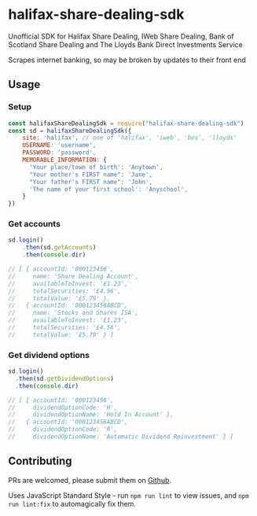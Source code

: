 # halifax-share-dealing-sdk

Unofficial SDK for Halifax Share Dealing, IWeb Share Dealing, Bank of Scotland Share Dealing and The Lloyds Bank Direct Investments Service

Scrapes internet banking, so may be broken by updates to their front end

## Usage

### Setup

```js
const halifaxShareDealingSdk = require("halifax-share-dealing-sdk")
const sd = halifaxShareDealingSdk({
    site: 'halifax', // one of 'halifax', 'iweb', 'bos', 'lloyds'
    USERNAME: 'username',
    PASSWORD: 'password',
    MEMORABLE_INFORMATION: {
      'Your place/town of birth': 'Anytown',
      "Your mother's FIRST name": 'Jane',
      "Your father's FIRST name": 'John',
      'The name of your first school': 'Anyschool',
    }
})
```

### Get accounts

```js
sd.login()
    .then(sd.getAccounts)
    .then(console.dir)

// [ { accountId: '000123456',
//     name: 'Share Dealing Account',
//     availableToInvest: '£1.23',
//     totalSecurities: '£4.56',
//     totalValue: '£5.79' },
//   { accountId: '000123456ABCD',
//     name: 'Stocks and Shares ISA',
//     availableToInvest: '£1.23',
//     totalSecurities: '£4.56',
//     totalValue: '£5.79' } ]
```

### Get dividend options

```js
sd.login()
  .then(sd.getDividendOptions)
  .then(console.dir)

// [ { accountId: '000123456',
//     dividendOptionCode: 'H',
//     dividendOptionName: 'Hold In Account' },
//   { accountId: '000123456ABCD',
//     dividendOptionCode: 'R',
//     dividendOptionName: 'Automatic Dividend Reinvestment' } ]
```

## Contributing

PRs are welcomed, please submit them on [Github](https://github.com/domdomegg/halifax-share-dealing-sdk/pulls).

Uses JavaScript Standard Style - run `npm run lint` to view issues, and `npm run lint:fix` to automagically fix them.